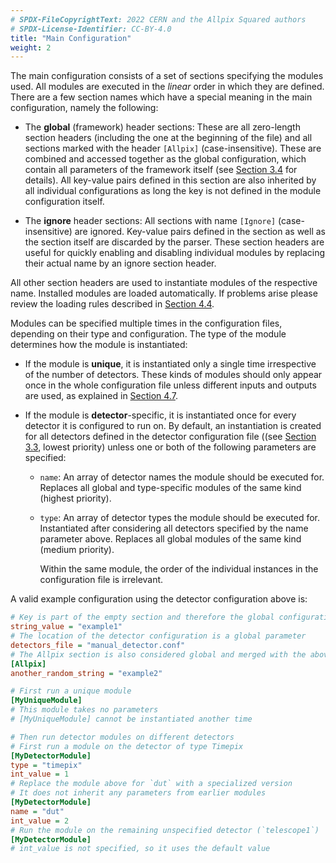 ```yaml
---
# SPDX-FileCopyrightText: 2022 CERN and the Allpix Squared authors
# SPDX-License-Identifier: CC-BY-4.0
title: "Main Configuration"
weight: 2
---
```


The main configuration consists of a set of sections specifying the modules used. All modules are executed in the *linear*
order in which they are defined. There are a few section names which have a special meaning in the main configuration, namely
the following:

- The **global** (framework) header sections:
  These are all zero-length section headers (including the one at the beginning of the file) and all sections marked with
  the header `[Allpix]` (case-insensitive). These are combined and accessed together as the global configuration, which
  contain all parameters of the framework itself (see [Section 3.4](.././04_framework_parameters) for details). All
  key-value pairs defined in this section are also inherited by all individual configurations as long the key is not
  defined in the module configuration itself.

- The **ignore** header sections:
  All sections with name `[Ignore]` (case-insensitive) are ignored. Key-value pairs defined in the section as well as the
  section itself are discarded by the parser. These section headers are useful for quickly enabling and disabling
  individual modules by replacing their actual name by an ignore section header.

All other section headers are used to instantiate modules of the respective name. Installed modules are loaded automatically.
If problems arise please review the loading rules described in
[Section 4.4](../../04_framework/04_modules#module-instantiation).

Modules can be specified multiple times in the configuration files, depending on their type and configuration. The type of
the module determines how the module is instantiated:

- If the module is **unique**, it is instantiated only a single time irrespective of the number of detectors. These kinds
  of modules should only appear once in the whole configuration file unless different inputs and outputs are used, as
  explained in [Section 4.7](../../04_framework/07_module_io).

- If the module is **detector**-specific, it is instantiated once for every detector it is configured to run on. By
  default, an instantiation is created for all detectors defined in the detector configuration file
  ((see [Section 3.3](.././03_detector_configuration), lowest priority) unless one or both of the following parameters are
  specified:

  - `name`:
    An array of detector names the module should be executed for. Replaces all global and type-specific modules of the
    same kind (highest priority).

  - `type`:
    An array of detector types the module should be executed for. Instantiated after considering all detectors specified
    by the name parameter above. Replaces all global modules of the same kind (medium priority).

    Within the same module, the order of the individual instances in the configuration file is irrelevant.

A valid example configuration using the detector configuration above is:

```ini
# Key is part of the empty section and therefore the global configuration
string_value = "example1"
# The location of the detector configuration is a global parameter
detectors_file = "manual_detector.conf"
# The Allpix section is also considered global and merged with the above
[Allpix]
another_random_string = "example2"

# First run a unique module
[MyUniqueModule]
# This module takes no parameters
# [MyUniqueModule] cannot be instantiated another time

# Then run detector modules on different detectors
# First run a module on the detector of type Timepix
[MyDetectorModule]
type = "timepix"
int_value = 1
# Replace the module above for `dut` with a specialized version
# It does not inherit any parameters from earlier modules
[MyDetectorModule]
name = "dut"
int_value = 2
# Run the module on the remaining unspecified detector (`telescope1`)
[MyDetectorModule]
# int_value is not specified, so it uses the default value
```
